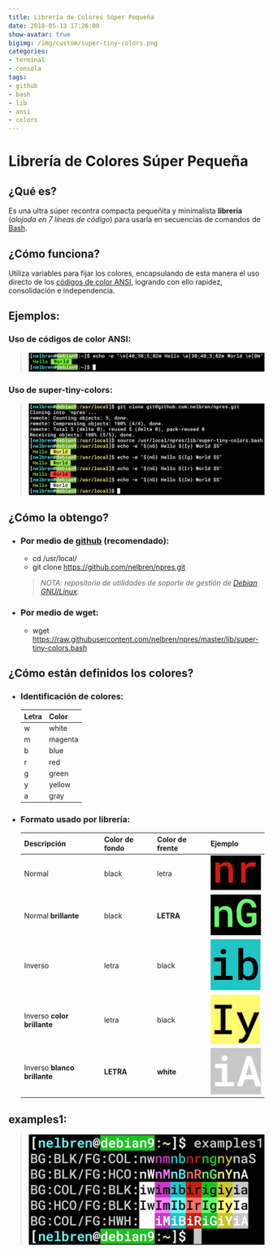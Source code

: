 ```yaml
---
title: Librería de Colores Súper Pequeña
date: 2018-05-13 17:26:00
show-avatar: true
bigimg: /img/custom/super-tiny-colors.png
categories:
- terminal
- consola
tags:
- github
- bash
- lib
- ansi
- colors
---
```


# Librería de Colores Súper Pequeña

## ¿Qué es? 
Es una ultra súper recontra compacta pequeñita y minimalista **librería** (*alojoda en 7 líneas de código*) para usarla en secuencias de comandos de [Bash](https://es.wikipedia.org/wiki/Bash).

## ¿Cómo funciona?
Utiliza variables para fijar los colores, encapsulando de esta manera el uso directo de los [códigos de color ANSI](https://misc.flogisoft.com/bash/tip_colors_and_formatting), logrando con ello rapidez, consolidación e independencia.

## Ejemplos:

### Uso de códigos de color ANSI:
> ![](/img/custom/tip_colors_and_formatting.png)

### Uso de super-tiny-colors:
> ![](/img/custom/uso_de_super-tiny-colors.png)

## ¿Cómo la obtengo?

- ### Por medio de [github](https://github.com/nelbren/npres.git) (recomendado):
  - cd /usr/local/
  - git clone https://github.com/nelbren/npres.git

  > *NOTA: repositorio de utilidades de soporte de gestión de [Debian GNU/Linux](https://debian.org).*

- ### Por medio de wget:
  - wget https://raw.githubusercontent.com/nelbren/npres/master/lib/super-tiny-colors.bash

## ¿Cómo están definidos los colores?

- ### Identificación de colores:

  **Letra** | **Color**
  --- | ---
  w | white
  m | magenta
  b | blue
  r | red
  g | green
  y | yellow
  a | gray

- ### Formato usado por librería:

  Descripción | Color de fondo | Color de frente | Ejemplo
  --- | --- | --- | --- 
  Normal | black | letra | ![](/img/custom/nr.png)
  Normal **brillante** | black | **LETRA** | ![](/img/custom/nG.png)
  Inverso | letra | black | ![](/img/custom/ib.png)
  Inverso **color brillante** | letra | black | ![](/img/custom/Iy.png)
  Inverso **blanco brillante** | **LETRA** | **white** | ![](/img/custom/iA.png)

## examples1:
> ![](/img/custom/examples1.png) 
